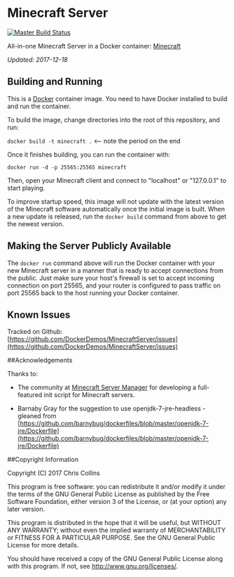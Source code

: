 Minecraft Server
================

[![Master Build Status](https://travis-ci.org/DockerDemos/MinecraftServer.svg?branch=master?branch=master)](https://travis-ci.org/DockerDemos/MinecraftServer.svg?branch=master) 

All-in-one Minecraft Server in a Docker container: [Minecraft](https://minecraft.net/download)

_Updated: 2017-12-18_

Building and Running
--------------------

This is a [Docker](http://docker.io) container image.  You need to have Docker installed to build and run the container.

To build the image, change directories into the root of this repository, and run:

`docker build -t minecraft .`  <-- note the period on the end

Once it finishes building, you can run the container with:

`docker run -d -p 25565:25565 minecraft`

Then, open your Minecraft client and connect to "localhost" or "127.0.0.1" to start playing.

To improve startup speed, this image will not update with the latest version of the Minecraft software automatically once the initial image is built.  When a new update is released, run the `docker build` command from above to get the newest version.

## Making the Server Publicly Available

The `docker run` command above will run the Docker container with your new Minecraft server in a manner that is ready to accept connections from the public.  Just make sure your host's firewall is set to accept incoming connection on port 25565, and your router is configured to pass traffic on port 25565 back to the host running your Docker container.

## Known Issues

Tracked on Github: [https://github.com/DockerDemos/MinecraftServer/issues](https://github.com/DockerDemos/MinecraftServer/issues)

##Acknowledgements

Thanks to:

* The community at [Minecraft Server Manager](http://msmhq.com/) for developing a full-featured init script for Minecraft servers.

* Barnaby Gray for the suggestion to use openjdk-7-jre-headless - gleaned from [https://github.com/barnybug/dockerfiles/blob/master/openjdk-7-jre/Dockerfile](https://github.com/barnybug/dockerfiles/blob/master/openjdk-7-jre/Dockerfile)

##Copyright Information

Copyright (C) 2017 Chris Collins

This program is free software: you can redistribute it and/or modify it under the terms of the GNU General Public License as published by the Free Software Foundation, either version 3 of the License, or (at your option) any later version.

This program is distributed in the hope that it will be useful, but WITHOUT ANY WARRANTY; without even the implied warranty of MERCHANTABILITY or FITNESS FOR A PARTICULAR PURPOSE. See the GNU General Public License for more details.

You should have received a copy of the GNU General Public License along with this program. If not, see http://www.gnu.org/licenses/.
